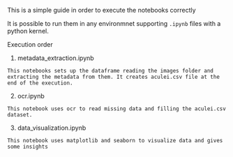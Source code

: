 This is a simple guide in order to execute the notebooks correctly

It is possible to run them in any environmnet supporting `.ipynb` files with a python kernel.

Execution order

1. metadata_extraction.ipynb

`This notebooks sets up the dataframe reading the images folder and extracting the metadata from them. It creates aculei.csv file at the end of the execution.`

2. ocr.ipynb

`This notebook uses ocr to read missing data and filling the aculei.csv dataset.`

3. data_visualization.ipynb

`This notebook uses matplotlib and seaborn to visualize data and gives some insights`
